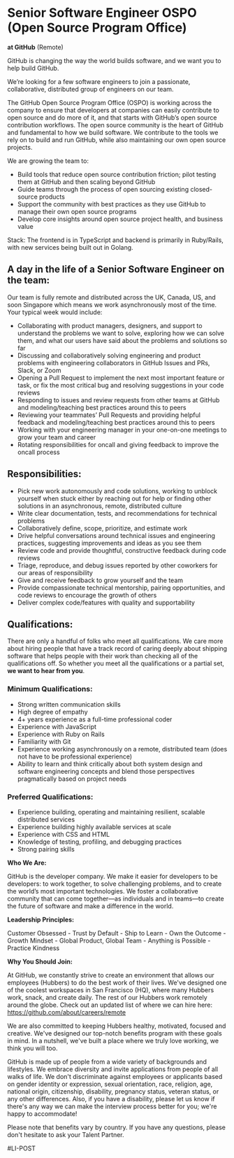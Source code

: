 # Senior Software Engineer OSPO (Open Source Program Office)
**at GitHub** (Remote)

GitHub is changing the way the world builds software, and we want you to help build GitHub.

We’re looking for a few software engineers to join a passionate, collaborative, distributed group of engineers on our team.

The GitHub Open Source Program Office (OSPO) is working across the company to ensure that developers at companies can easily contribute to open source and do more of it, and that starts with GitHub’s open source contribution workflows. The open source community is the heart of GitHub and fundamental to how we build software. We contribute to the tools we rely on to build and run GitHub, while also maintaining our own open source projects.

We are growing the team to: 

* Build tools that reduce open source contribution friction; pilot testing them at GitHub and then scaling beyond GitHub
* Guide teams through the process of open sourcing existing closed-source products
* Support the community with best practices as they use GitHub to manage their own open source programs
* Develop core insights around open source project health, and business value

Stack: The frontend is in TypeScript and backend is primarily in Ruby/Rails, with new services being built out in Golang.

## A day in the life of a Senior Software Engineer on the team:
Our team is fully remote and distributed across the UK, Canada, US, and soon Singapore which means we work asynchronously most of the time. Your typical week would include:
* Collaborating with product managers, designers, and support to understand the problems we want to solve, exploring how we can solve them, and what our users have said about the problems and solutions so far
* Discussing and collaboratively solving engineering and product problems with engineering collaborators in GitHub Issues and PRs, Slack, or Zoom
* Opening a Pull Request to implement the next most important feature or task, or fix the most critical bug and resolving suggestions in your code reviews
* Responding to issues and review requests from other teams at GitHub and modeling/teaching best practices around this to peers
* Reviewing your teammates’ Pull Requests and providing helpful feedback and modeling/teaching best practices around this to peers
* Working with your engineering manager in your one-on-one meetings to grow your team and career
* Rotating responsibilities for oncall and giving feedback to improve the oncall process

## Responsibilities:  
* Pick new work autonomously and code solutions, working to unblock yourself when stuck either by reaching out for help or finding other solutions in an asynchronous, remote, distributed culture
* Write clear documentation, tests, and recommendations for technical problems
* Collaboratively define, scope, prioritize, and estimate work
* Drive helpful conversations around technical issues and engineering practices, suggesting improvements and ideas as you see them
* Review code and provide thoughtful, constructive feedback during code reviews
* Triage, reproduce, and debug issues reported by other coworkers for our areas of responsibility
* Give and receive feedback to grow yourself and the team
* Provide compassionate technical mentorship, pairing opportunities, and code reviews to encourage the growth of others
* Deliver complex code/features with quality and supportability

## Qualifications:
There are only a handful of folks who meet all qualifications. We care more about hiring people that have a track record of caring deeply about shipping software that helps people with their work than checking all of the qualifications off. So whether you meet all the qualifications or a partial set, **we want to hear from you**.

### Minimum Qualifications:
* Strong written communication skills
* High degree of empathy
* 4+ years experience as a full-time professional coder
* Experience with JavaScript
* Experience with Ruby on Rails
* Familiarity with Git
* Experience working asynchronously on a remote, distributed team (does not have to be professional experience)
* Ability to learn and think critically about both system design and software engineering concepts and blend those perspectives pragmatically based on project needs

### Preferred Qualifications: 
* Experience building, operating and maintaining resilient, scalable distributed services
* Experience building highly available services at scale
* Experience with CSS and HTML
* Knowledge of testing, profiling, and debugging practices
* Strong pairing skills

**Who We Are:**

GitHub is the developer company. We make it easier for developers to be developers: to work together, to solve challenging problems, and to create the world’s most important technologies. We foster a collaborative community that can come together—as individuals and in teams—to create the future of software and make a difference in the world.

**Leadership Principles:**

Customer Obsessed - Trust by Default - Ship to Learn - Own the Outcome - Growth Mindset - Global Product, Global Team - Anything is Possible - Practice Kindness

**Why You Should Join:**

At GitHub, we constantly strive to create an environment that allows our employees (Hubbers) to do the best work of their lives. We've designed one of the coolest workspaces in San Francisco (HQ), where many Hubbers work, snack, and create daily. The rest of our Hubbers work remotely around the globe. Check out an updated list of where we can hire here: https://github.com/about/careers/remote

We are also committed to keeping Hubbers healthy, motivated, focused and creative. We've designed our top-notch benefits program with these goals in mind. In a nutshell, we've built a place where we truly love working, we think you will too.

GitHub is made up of people from a wide variety of backgrounds and lifestyles. We embrace diversity and invite applications from people of all walks of life. We don't discriminate against employees or applicants based on gender identity or expression, sexual orientation, race, religion, age, national origin, citizenship, disability, pregnancy status, veteran status, or any other differences. Also, if you have a disability, please let us know if there's any way we can make the interview process better for you; we're happy to accommodate!

Please note that benefits vary by country. If you have any questions, please don't hesitate to ask your Talent Partner.

#LI-POST
